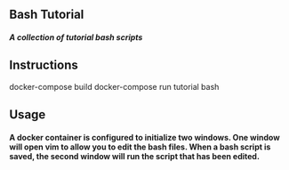 ## Bash Tutorial

##### A collection of tutorial bash scripts 

## Instructions
  docker-compose build
  docker-compose run tutorial bash

## Usage

#### A docker container is configured to initialize two windows.  One window will open vim to allow you to edit the bash files.  When a bash script is saved, the second window will run the script that has been edited.

